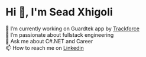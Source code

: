<h1>Hi 👋, I'm Sead Xhigoli</h1>

🔭 I’m currently working on Guardtek app by [Trackforce](https://www.trackforce.com/) </br>
🤝 I’m passionate about fullstack engineering </br>
💬 Ask me about C#.NET and Career </br>
📫 How to reach me on [Linkedin](https://www.linkedin.com/in/seadxhigoli/)

